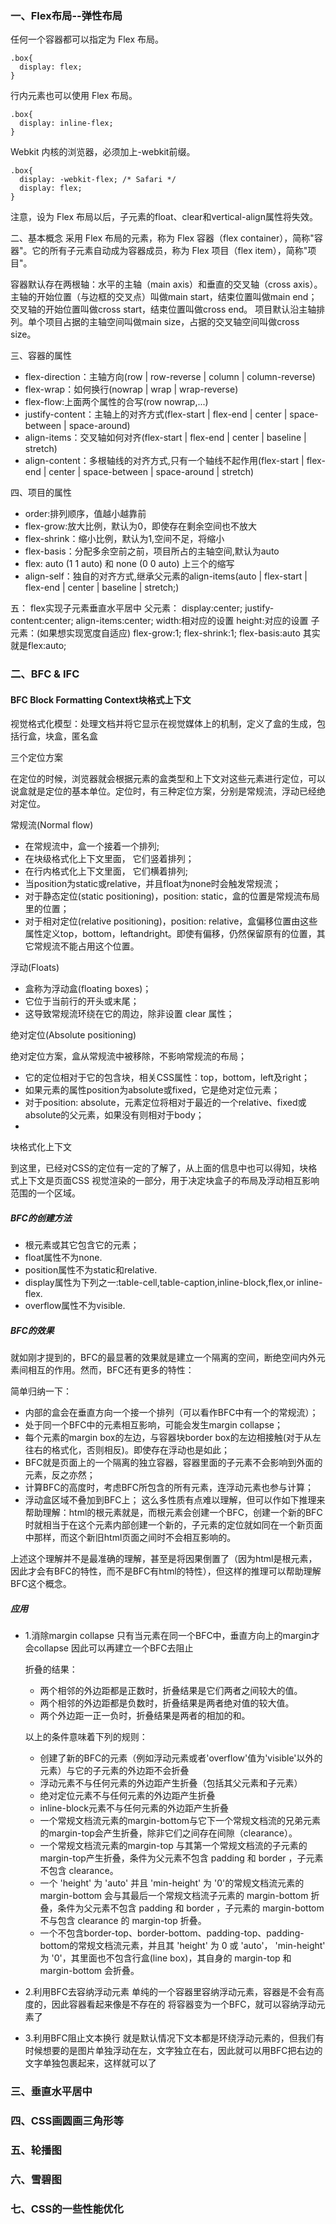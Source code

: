 ### 一、Flex布局--弹性布局

任何一个容器都可以指定为 Flex 布局。
```
.box{
  display: flex;
}
```
行内元素也可以使用 Flex 布局。
```
.box{
  display: inline-flex;
}
```
Webkit 内核的浏览器，必须加上-webkit前缀。
```
.box{
  display: -webkit-flex; /* Safari */
  display: flex;
}
```
注意，设为 Flex 布局以后，子元素的float、clear和vertical-align属性将失效。

二、基本概念
采用 Flex 布局的元素，称为 Flex 容器（flex container），简称"容器"。它的所有子元素自动成为容器成员，称为 Flex 项目（flex item），简称"项目"。

容器默认存在两根轴：水平的主轴（main axis）和垂直的交叉轴（cross axis）。主轴的开始位置（与边框的交叉点）叫做main start，结束位置叫做main end；交叉轴的开始位置叫做cross start，结束位置叫做cross end。
项目默认沿主轴排列。单个项目占据的主轴空间叫做main size，占据的交叉轴空间叫做cross size。
    
三、容器的属性
- flex-direction：主轴方向(row | row-reverse | column | column-reverse)
- flex-wrap：如何换行(nowrap | wrap | wrap-reverse)
- flex-flow:上面两个属性的合写(row nowrap,...)
- justify-content：主轴上的对齐方式(flex-start | flex-end | center | space-between | space-around)
- align-items：交叉轴如何对齐(flex-start | flex-end | center | baseline | stretch)
- align-content：多根轴线的对齐方式,只有一个轴线不起作用(flex-start | flex-end | center | space-between | space-around | stretch)

四、项目的属性

- order:排列顺序，值越小越靠前
- flex-grow:放大比例，默认为0，即使存在剩余空间也不放大
- flex-shrink：缩小比例，默认为1,空间不足，将缩小
- flex-basis：分配多余空前之前，项目所占的主轴空间,默认为auto
- flex: auto (1 1 auto) 和 none (0 0 auto) 上三个的缩写
- align-self：独自的对齐方式,继承父元素的align-items(auto | flex-start | flex-end | center | baseline | stretch;)

五： flex实现子元素垂直水平居中
父元素：
    display:center;
    justify-content:center;
    align-items:center;
    width:相对应的设置
    height:对应的设置
子元素：(如果想实现宽度自适应)
    flex-grow:1;
    flex-shrink:1;
    flex-basis:auto 
    其实就是flex:auto;

### 二、BFC & IFC

#### BFC Block Formatting Context块格式上下文

视觉格式化模型：处理文档并将它显示在视觉媒体上的机制，定义了盒的生成，包括行盒，块盒，匿名盒

三个定位方案

在定位的时候，浏览器就会根据元素的盒类型和上下文对这些元素进行定位，可以说盒就是定位的基本单位。定位时，有三种定位方案，分别是常规流，浮动已经绝对定位。

常规流(Normal flow)

- 在常规流中，盒一个接着一个排列;
- 在块级格式化上下文里面， 它们竖着排列；
- 在行内格式化上下文里面， 它们横着排列;
- 当position为static或relative，并且float为none时会触发常规流；
- 对于静态定位(static positioning)，position: static，盒的位置是常规流布局里的位置；
- 对于相对定位(relative positioning)，position: relative，盒偏移位置由这些属性定义top，bottom，leftandright。即使有偏移，仍然保留原有的位置，其它常规流不能占用这个位置。

浮动(Floats)

- 盒称为浮动盒(floating boxes)；
- 它位于当前行的开头或末尾；
- 这导致常规流环绕在它的周边，除非设置 clear 属性；

绝对定位(Absolute positioning)

绝对定位方案，盒从常规流中被移除，不影响常规流的布局；
- 它的定位相对于它的包含块，相关CSS属性：top，bottom，left及right；
- 如果元素的属性position为absolute或fixed，它是绝对定位元素；
- 对于position: absolute，元素定位将相对于最近的一个relative、fixed或absolute的父元素，如果没有则相对于body；
- 
块格式化上下文

到这里，已经对CSS的定位有一定的了解了，从上面的信息中也可以得知，块格式上下文是页面CSS 视觉渲染的一部分，用于决定块盒子的布局及浮动相互影响范围的一个区域。

##### BFC的创建方法

- 根元素或其它包含它的元素；
- float属性不为none.
- position属性不为static和relative.
- display属性为下列之一:table-cell,table-caption,inline-block,flex,or inline-flex.
- overflow属性不为visible.

##### BFC的效果

就如刚才提到的，BFC的最显著的效果就是建立一个隔离的空间，断绝空间内外元素间相互的作用。然而，BFC还有更多的特性：

简单归纳一下：

- 内部的盒会在垂直方向一个接一个排列（可以看作BFC中有一个的常规流）；
- 处于同一个BFC中的元素相互影响，可能会发生margin collapse；
- 每个元素的margin box的左边，与容器块border box的左边相接触(对于从左往右的格式化，否则相反)。即使存在浮动也是如此；
- BFC就是页面上的一个隔离的独立容器，容器里面的子元素不会影响到外面的元素，反之亦然；
- 计算BFC的高度时，考虑BFC所包含的所有元素，连浮动元素也参与计算；
- 浮动盒区域不叠加到BFC上；
这么多性质有点难以理解，但可以作如下推理来帮助理解：html的根元素就是<html>，而根元素会创建一个BFC，创建一个新的BFC时就相当于在这个元素内部创建一个新的<html>，子元素的定位就如同在一个新<html>页面中那样，而这个新旧html页面之间时不会相互影响的。

上述这个理解并不是最准确的理解，甚至是将因果倒置了（因为html是根元素，因此才会有BFC的特性，而不是BFC有html的特性），但这样的推理可以帮助理解BFC这个概念。

##### 应用

- 1.消除margin collapse
    只有当元素在同一个BFC中，垂直方向上的margin才会collapse
    因此可以再建立一个BFC去阻止
    
    折叠的结果：
    - 两个相邻的外边距都是正数时，折叠结果是它们两者之间较大的值。
    - 两个相邻的外边距都是负数时，折叠结果是两者绝对值的较大值。
    - 两个外边距一正一负时，折叠结果是两者的相加的和。
   
    以上的条件意味着下列的规则：
    - 创建了新的BFC的元素（例如浮动元素或者'overflow'值为'visible'以外的元素）与它的子元素的外边距不会折叠
    - 浮动元素不与任何元素的外边距产生折叠（包括其父元素和子元素）
    - 绝对定位元素不与任何元素的外边距产生折叠
    - inline-block元素不与任何元素的外边距产生折叠
    - 一个常规文档流元素的margin-bottom与它下一个常规文档流的兄弟元素的margin-top会产生折叠，除非它们之间存在间隙（clearance）。
    - 一个常规文档流元素的margin-top 与其第一个常规文档流的子元素的margin-top产生折叠，条件为父元素不包含 padding 和 border ，子元素不包含 clearance。
    - 一个 'height' 为 'auto' 并且 'min-height' 为 '0'的常规文档流元素的 margin-bottom 会与其最后一个常规文档流子元素的 margin-bottom 折叠，条件为父元素不包含 padding 和 border ，子元素的 margin-bottom 不与包含 clearance 的 margin-top 折叠。
    - 一个不包含border-top、border-bottom、padding-top、padding-bottom的常规文档流元素，并且其 'height' 为 0 或 'auto'， 'min-height' 为 '0'，其里面也不包含行盒(line box)，其自身的 margin-top 和 margin-bottom 会折叠。
    

- 2.利用BFC去容纳浮动元素
    单纯的一个容器里容纳浮动元素，容器是不会有高度的，因此容器看起来像是不存在的
    将容器变为一个BFC，就可以容纳浮动元素了
- 3.利用BFC阻止文本换行
    就是默认情况下文本都是环绕浮动元素的，但我们有时候想要的是图片单独浮动在左，文字独立在右，因此就可以用BFC把右边的文字单独包裹起来，这样就可以了







### 三、垂直水平居中

### 四、CSS画圆画三角形等

### 五、轮播图

### 六、雪碧图

### 七、CSS的一些性能优化